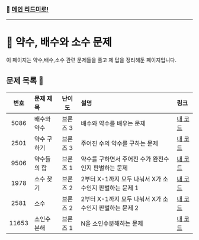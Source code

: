### 🚀 [메인 리드미로!](../../README.md)

---

# 🧮 약수, 배수와 소수 문제

이 페이지는 약수,배수,소수 관련 문제들을 풀고 제 답을 정리해둔 페이지입니다.

##  문제 목록 📝

|  번호   | 문제 제목                  | 난이도   | 설명                             | 링크                         |
|:-------:|:---------------------------|:---------:|:---------------------------------|:-----------------------------|
| 5086    | 배수와 약수                | 브론즈 3  |배수와 약수를 배우는 문제          | [내 코드](./Problem5086.cpp) |
| 2501    | 약수 구하기                | 브론즈 3  |주어진 수의 약수를 구하는 문제     | [내 코드](./Problem2501.cpp) |
| 9506    | 약수들의 합                | 브론즈 1  |약수를 구하면서 주어진 수가 완전수인지 판별하는 문제     | [내 코드](./Problem9506.cpp) |
| 1978    | 소수 찾기                  | 브론즈 2  |2부터 X-1까지 모두 나눠서 X가 소수인지 판별하는 문제 1     | [내 코드](./Problem1978.cpp) |
| 2581    | 소수                       | 브론즈 2  |2부터 X-1까지 모두 나눠서 X가 소수인지 판별하는 문제 2     | [내 코드](./Problem2581.cpp) |
| 11653   | 소인수분해                 | 브론즈 1  |N을 소인수분해하는 문제     | [내 코드](./Problem11653.cpp) |
